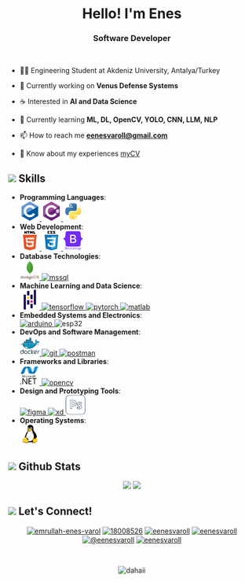<h1 align="center">Hello! I'm Enes</h1>
<h3 align="center">Software Developer</h3>
<br>

<!--
<picture>
  <source media="(prefers-color-scheme: dark)" srcset="https://raw.githubusercontent.com/dahaii/Horoku/output/github-contribution-grid-snake-dark.svg">
  <source media="(prefers-color-scheme: light)" srcset="https://raw.githubusercontent.com/dahaii/Horoku/output/github-contribution-grid-snake.svg">
  <img alt="github contribution grid snake animation" src="https://raw.githubusercontent.com/dahaii/Horoku/output/github-contribution-grid-snake.svg">
</picture>

_generated with [dahaii](https://github.com/dahaii)_
-->

- 👨‍💻 Engineering Student at Akdeniz University, Antalya/Turkey

- 🔭 Currently working on **Venus Defense Systems**

- ☕ Interested in **AI and Data Science**

- 🌱 Currently learning **ML, DL, OpenCV, YOLO, CNN, LLM, NLP**

- 📫 How to reach me **eenesvaroll@gmail.com**

- 📄 Know about my experiences [myCV](https://www.flowcv.com/resume/01e2qic6oq)

## <img src="https://media2.giphy.com/media/QssGEmpkyEOhBCb7e1/giphy.gif" width ="25"><b> Skills</b>

<p align="center">

- **Programming Languages**: <br>
  <a href="https://www.cprogramming.com/" target="_blank" rel="noreferrer"> <img src="https://raw.githubusercontent.com/devicons/devicon/master/icons/c/c-original.svg" alt="c" width="40" height="40"/> </a> <a href="https://www.w3schools.com/cs/" target="_blank" rel="noreferrer"> <img src="https://raw.githubusercontent.com/devicons/devicon/master/icons/csharp/csharp-original.svg" alt="csharp" width="40" height="40"/> </a><a href="https://www.python.org" target="_blank" rel="noreferrer"> <img src="https://raw.githubusercontent.com/devicons/devicon/master/icons/python/python-original.svg" alt="python" width="40" height="40"/> </a>
- **Web Development**: <br>
  <a href="https://www.w3.org/html/" target="_blank" rel="noreferrer"> <img src="https://raw.githubusercontent.com/devicons/devicon/master/icons/html5/html5-original-wordmark.svg" alt="html5" width="40" height="40"/> </a> <a href="https://www.w3schools.com/css/" target="_blank" rel="noreferrer"> <img src="https://raw.githubusercontent.com/devicons/devicon/master/icons/css3/css3-original-wordmark.svg" alt="css3" width="40" height="40"/> </a> <a href="https://getbootstrap.com" target="_blank" rel="noreferrer"> <img src="https://raw.githubusercontent.com/devicons/devicon/master/icons/bootstrap/bootstrap-plain-wordmark.svg" alt="bootstrap" width="40" height="40"/> </a>
- **Database Technologies**: <br>
  <a href="https://www.mongodb.com/" target="_blank" rel="noreferrer"> <img src="https://raw.githubusercontent.com/devicons/devicon/master/icons/mongodb/mongodb-original-wordmark.svg" alt="mongodb" width="40" height="40"/> </a> <a href="https://www.microsoft.com/en-us/sql-server" target="_blank" rel="noreferrer"> <img src="https://www.svgrepo.com/show/303229/microsoft-sql-server-logo.svg" alt="mssql" width="40" height="40"/> </a>
- **Machine Learning and Data Science**: <br>
  <a href="https://pandas.pydata.org/" target="_blank" rel="noreferrer"> <img src="https://raw.githubusercontent.com/devicons/devicon/2ae2a900d2f041da66e950e4d48052658d850630/icons/pandas/pandas-original.svg" alt="pandas" width="40" height="40"/> </a><a href="https://www.tensorflow.org" target="_blank" rel="noreferrer"> <img src="https://www.vectorlogo.zone/logos/tensorflow/tensorflow-icon.svg" alt="tensorflow" width="40" height="40"/> </a><a href="https://pytorch.org/" target="_blank" rel="noreferrer"> <img src="https://www.vectorlogo.zone/logos/pytorch/pytorch-icon.svg" alt="pytorch" width="40" height="40"/> </a><a href="https://www.mathworks.com/" target="_blank" rel="noreferrer"> <img src="https://upload.wikimedia.org/wikipedia/commons/2/21/Matlab_Logo.png" alt="matlab" width="40" height="40"/> </a>
- **Embedded Systems and Electronics**: <br>
  <a href="https://www.arduino.cc/" target="_blank" rel="noreferrer"> <img src="https://cdn.worldvectorlogo.com/logos/arduino-1.svg" alt="arduino" width="40" height="40"/> </a>
  <a href:="https://www.espressif.com/en/" target="_blank" rel="noreferrer"> <img src="https://www.espressif.com/sites/all/themes/espressif/images/esp32-c6/esp32-c6-socs.png" alt="esp32" width="40" height="40"/> </a>
- **DevOps and Software Management**: <br>
  <a href="https://www.docker.com/" target="_blank" rel="noreferrer"> <img src="https://raw.githubusercontent.com/devicons/devicon/master/icons/docker/docker-original-wordmark.svg" alt="docker" width="40" height="40"/> </a><a href="https://git-scm.com/" target="_blank" rel="noreferrer"> <img src="https://www.vectorlogo.zone/logos/git-scm/git-scm-icon.svg" alt="git" width="40" height="40"/> </a><a href="https://postman.com" target="_blank" rel="noreferrer"> <img src="https://www.vectorlogo.zone/logos/getpostman/getpostman-icon.svg" alt="postman" width="40" height="40"/> </a>
- **Frameworks and Libraries**: <br>
  <a href="https://dotnet.microsoft.com/" target="_blank" rel="noreferrer"> <img src="https://raw.githubusercontent.com/devicons/devicon/master/icons/dot-net/dot-net-original-wordmark.svg" alt="dotnet" width="40" height="40"/> </a><a href="https://opencv.org/" target="_blank" rel="noreferrer"> <img src="https://www.vectorlogo.zone/logos/opencv/opencv-icon.svg" alt="opencv" width="40" height="40"/> </a>
- **Design and Prototyping Tools**: <br>
  <a href="https://www.figma.com/" target="_blank" rel="noreferrer"> <img src="https://www.vectorlogo.zone/logos/figma/figma-icon.svg" alt="figma" width="40" height="40"/></a><a href="https://www.adobe.com/products/xd.html" target="_blank" rel="noreferrer"> <img src="https://upload.wikimedia.org/wikipedia/commons/c/c2/Adobe_XD_CC_icon.svg" alt="xd" width="40" height="40"/> </a><a href="https://www.photoshop.com/en" target="_blank" rel="noreferrer"> <img src="https://raw.githubusercontent.com/devicons/devicon/master/icons/photoshop/photoshop-line.svg" alt="photoshop" width="40" height="40"/> </a>
- **Operating Systems**: <br>
  <a href="https://www.linux.org/" target="_blank" rel="noreferrer"> <img src="https://raw.githubusercontent.com/devicons/devicon/master/icons/linux/linux-original.svg" alt="linux" width="40" height="40"/> </a>
</p>

## <img src="https://media.giphy.com/media/iY8CRBdQXODJSCERIr/giphy.gif" width="30"><b> Github Stats </b>

<p align= "center">
    <img height= "175" src="https://github-readme-stats.vercel.app/api?username=dahaii&show_icons=true&theme=dark" />
    <img height="175" src="https://github-readme-stats.vercel.app/api/top-langs/?username=dahaii&theme=dark&layout=compact" />
</p>

## <img src="https://residentialip.net/wp-content/uploads/2018/12/global_network_500_clr_4738.gif" width="25"><b> Let's Connect! </b>

<div align='center'>
    <p>
<a href="https://linkedin.com/in/emrullah-enes-varol" target="blank"><img align="center" src="https://raw.githubusercontent.com/rahuldkjain/github-profile-readme-generator/master/src/images/icons/Social/linked-in-alt.svg" alt="emrullah-enes-varol" height="30" width="40" /></a>
<a href="https://stackoverflow.com/users/18008526" target="blank"><img align="center" src="https://raw.githubusercontent.com/rahuldkjain/github-profile-readme-generator/master/src/images/icons/Social/stack-overflow.svg" alt="18008526" height="30" width="40" /></a>
<a href="https://kaggle.com/eenesvaroll" target="blank"><img align="center" src="https://raw.githubusercontent.com/rahuldkjain/github-profile-readme-generator/master/src/images/icons/Social/kaggle.svg" alt="eenesvaroll" height="30" width="40" /></a>
<a href="https://instagram.com/eenesvaroll" target="blank"><img align="center" src="https://raw.githubusercontent.com/rahuldkjain/github-profile-readme-generator/master/src/images/icons/Social/instagram.svg" alt="eenesvaroll" height="30" width="40" /></a>
<a href="https://medium.com/@eenesvaroll" target="blank"><img align="center" src="https://raw.githubusercontent.com/rahuldkjain/github-profile-readme-generator/master/src/images/icons/Social/medium.svg" alt="@eenesvaroll" height="30" width="40" /></a>
<a href="https://www.hackerrank.com/eenesvaroll" target="blank"><img align="center" src="https://raw.githubusercontent.com/rahuldkjain/github-profile-readme-generator/master/src/images/icons/Social/hackerrank.svg" alt="eenesvaroll" height="30" width="40" /></a>
    </p>
<br>
<p align="center"> <img src="https://komarev.com/ghpvc/?username=dahaii&label=Profile%20views&color=0e75b6&style=flat" alt="dahaii" /> </p>
